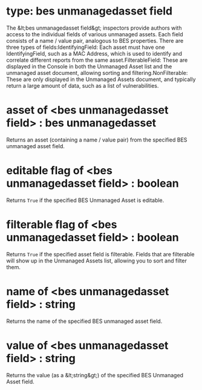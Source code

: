 # type: bes unmanagedasset field

The &amp;lt;bes unmanagedasset field&amp;gt; inspectors provide authors with access to the individual fields of various unmanaged assets. Each field consists of a name / value pair, analogous to BES properties. There are three types of fields:IdentifyingField: Each asset must have one IdentifyingField, such as a MAC Address, which is used to identify and correlate different reports from the same asset.FilterableField: These are displayed in the Console in both the Unmanaged Asset list and the unmanaged asset document, allowing sorting and filtering.NonFilterable: These are only displayed in the Unmanaged Assets document, and typically return a large amount of data, such as a list of vulnerabilities.

# asset of &lt;bes unmanagedasset field&gt; : bes unmanagedasset

Returns an asset (containing a name / value pair) from the specified BES unmanaged asset field.

# editable flag of &lt;bes unmanagedasset field&gt; : boolean

Returns `True` if the specified BES Unmanaged Asset is editable.

# filterable flag of &lt;bes unmanagedasset field&gt; : boolean

Returns `True` if the specified asset field is filterable. Fields that are filterable will show up in the Unmanaged Assets list, allowing you to sort and filter them.

# name of &lt;bes unmanagedasset field&gt; : string

Returns the name of the specified BES unmanaged asset field.

# value of &lt;bes unmanagedasset field&gt; : string

Returns the value (as a &amp;lt;string&amp;gt;) of the specified BES Unmanaged Asset field.
